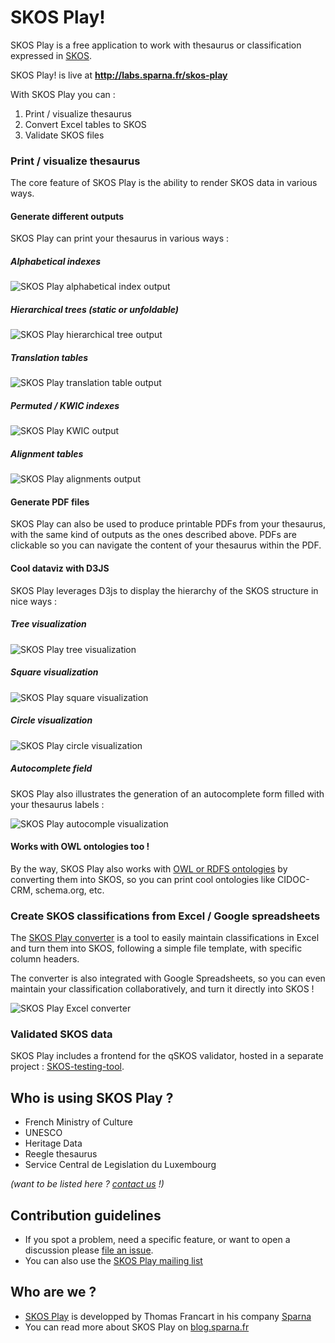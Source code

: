# SKOS Play!

SKOS Play is a free application to work with thesaurus or classification expressed in [SKOS](https://www.w3.org/TR/2009/REC-skos-reference-20090818/).

SKOS Play! is live at **http://labs.sparna.fr/skos-play**

With SKOS Play you can :
  1. Print / visualize thesaurus
  2. Convert Excel tables to SKOS
  3. Validate SKOS files

### Print / visualize thesaurus

The core feature of SKOS Play is the ability to render SKOS data in various ways.

#### Generate different outputs

SKOS Play can print your thesaurus in various ways :

##### Alphabetical indexes

![SKOS Play alphabetical index output](github/images/print-alphabetical.png)

##### Hierarchical trees (static or unfoldable)

![SKOS Play hierarchical tree output](github/images/print-tree.png)

##### Translation tables

![SKOS Play translation table output](github/images/print-translations.png)

##### Permuted / KWIC indexes

![SKOS Play KWIC output](github/images/print-kwic.png)

##### Alignment tables

![SKOS Play alignments output](github/images/print-alignments.png)

#### Generate PDF files

SKOS Play can also be used to produce printable PDFs from your thesaurus, with the same kind of outputs as the ones described above. PDFs are clickable so you can navigate the content of your thesaurus within the PDF.

#### Cool dataviz with D3JS

SKOS Play leverages D3js to display the hierarchy of the SKOS structure in nice ways :

##### Tree visualization

![SKOS Play tree visualization](github/images/visualize-tree.png)

##### Square visualization

![SKOS Play square visualization](github/images/visualize-icicle.png)

##### Circle visualization

![SKOS Play circle visualization](github/images/visualize-sunburst.png)

##### Autocomplete field

SKOS Play also illustrates the generation of an autocomplete form filled with your thesaurus labels :

![SKOS Play autocomple visualization](github/images/visualize-autocomplete.png)

#### Works with OWL ontologies too !

By the way, SKOS Play also works with [OWL or RDFS ontologies](https://www.w3.org/TR/owl2-overview/) by converting them into SKOS, so you can print cool ontologies like CIDOC-CRM, schema.org, etc.

### Create SKOS classifications from Excel / Google spreadsheets

The [SKOS Play converter](http://labs.sparna.fr/skos-play/convert) is a tool to easily maintain classifications in Excel and turn them into SKOS, following a simple file template, with specific column headers.

The converter is also integrated with Google Spreadsheets, so you can even maintain your classification collaboratively, and turn it directly into SKOS !

![SKOS Play Excel converter](github/images/convert-excel.png)

### Validated SKOS data

SKOS Play includes a frontend for the qSKOS validator, hosted in a separate project : [SKOS-testing-tool](https://github.com/sparna-git/skos-testing-tool).

## Who is using SKOS Play ?
  - French Ministry of Culture
  - UNESCO
  - Heritage Data
  - Reegle thesaurus
  - Service Central de Legislation du Luxembourg

_(want to be listed here ? [contact us](http://www.sparna.fr/contact) !)_


## Contribution guidelines

* If you spot a problem, need a specific feature, or want to open a discussion please [file an issue](https://github.com/sparna-git/skos-play/issues).
* You can also use the [SKOS Play mailing list](https://groups.google.com/forum/#!forum/skos-play-discuss)

## Who are we ?

*  [SKOS Play](http://labs.sparna.fr/skos-play) is developped by Thomas Francart in his company [Sparna](http://www.sparna.fr/contact)
*  You can read more about SKOS Play on [blog.sparna.fr](http://blog.sparna.fr)
